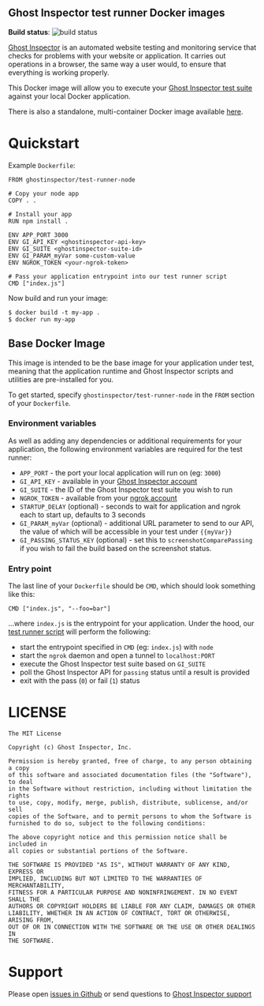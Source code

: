 Ghost Inspector test runner Docker images
-----------------------------------------

**Build status**: ![build status](https://circleci.com/gh/ghost-inspector/docker-test-runner/tree/stable.svg?style=shield&circle-token=245dca7e57995c5746b1fdb43ed8d645a6c8aa81)

[Ghost Inspector](https://ghostinspector.com/docs/getting-started/) is an automated website testing
and monitoring service that checks for problems with your website or
application. It carries out operations in a browser, the same way a user would,
to ensure that everything is working properly.

This Docker image will allow you to execute your [Ghost Inspector test suite](https://ghostinspector.com/docs/getting-started/)
against your local Docker application.

There is also a standalone, multi-container Docker image available
[here](https://hub.docker.com/r/ghostinspector/test-runner-standalone/).


Quickstart
==========
Example `Dockerfile`:
```
FROM ghostinspector/test-runner-node

# Copy your node app
COPY . .

# Install your app
RUN npm install .

ENV APP_PORT 3000
ENV GI_API_KEY <ghostinspector-api-key>
ENV GI_SUITE <ghostinspector-suite-id>
ENV GI_PARAM_myVar some-custom-value
ENV NGROK_TOKEN <your-ngrok-token>

# Pass your application entrypoint into our test runner script
CMD ["index.js"]
```

Now build and run your image:

```
$ docker build -t my-app .
$ docker run my-app
```

Base Docker Image
-----------------
This image is intended to be the base image for your application under test,
meaning that the application runtime and Ghost Inspector scripts and utilities
are pre-installed for you. 

To get started, specify `ghostinspector/test-runner-node` in the `FROM`
section of your `Dockerfile`.

### Environment variables
As well as adding any dependencies or additional requirements for your
application, the following environment variables are required for the test
runner:

 * `APP_PORT` - the port your local application will run on (eg: `3000`)
 * `GI_API_KEY` - available in your [Ghost Inspector account](https://app.ghostinspector.com/account)
 * `GI_SUITE` - the ID of the Ghost Inspector test suite you wish to run
 * `NGROK_TOKEN` - available from your [ngrok account](https://ngrok.com/)
 * `STARTUP_DELAY` (optional) - seconds to wait for application and ngrok each to start up, defaults to 3 seconds
 * `GI_PARAM_myVar` (optional) - additional URL parameter to send to our API, the value of which will be accessible in your test under `{{myVar}}`
 * `GI_PASSING_STATUS_KEY` (optional) - set this to `screenshotComparePassing` if you wish to fail the build based on the screenshot status.

### Entry point
The last line of your `Dockerfile` should be `CMD`, which should look
something like this:

```
CMD ["index.js", "--foo=bar"]
```

...where `index.js` is the entrypoint for your application. Under the hood, our
[test runner script](includes/bin/runghostinspectorsuite) will perform the
following:

 * start the entrypoint specified in `CMD` (eg: `index.js`) with `node`
 * start the `ngrok` daemon and open a tunnel to `localhost:PORT`
 * execute the Ghost Inspector test suite based on `GI_SUITE`
 * poll the Ghost Inspector API for `passing` status until a result is provided
 * exit with the pass (`0`) or fail (`1`) status


LICENSE
=======
```
The MIT License

Copyright (c) Ghost Inspector, Inc.

Permission is hereby granted, free of charge, to any person obtaining a copy
of this software and associated documentation files (the "Software"), to deal
in the Software without restriction, including without limitation the rights
to use, copy, modify, merge, publish, distribute, sublicense, and/or sell
copies of the Software, and to permit persons to whom the Software is
furnished to do so, subject to the following conditions:

The above copyright notice and this permission notice shall be included in
all copies or substantial portions of the Software.

THE SOFTWARE IS PROVIDED "AS IS", WITHOUT WARRANTY OF ANY KIND, EXPRESS OR
IMPLIED, INCLUDING BUT NOT LIMITED TO THE WARRANTIES OF MERCHANTABILITY,
FITNESS FOR A PARTICULAR PURPOSE AND NONINFRINGEMENT. IN NO EVENT SHALL THE
AUTHORS OR COPYRIGHT HOLDERS BE LIABLE FOR ANY CLAIM, DAMAGES OR OTHER
LIABILITY, WHETHER IN AN ACTION OF CONTRACT, TORT OR OTHERWISE, ARISING FROM,
OUT OF OR IN CONNECTION WITH THE SOFTWARE OR THE USE OR OTHER DEALINGS IN
THE SOFTWARE.
```

Support
=======
Please open [issues in Github](https://github.com/ghost-inspector/docker-test-runner/issues) or send questions to [Ghost Inspector support](https://ghostinspector.com/support/)